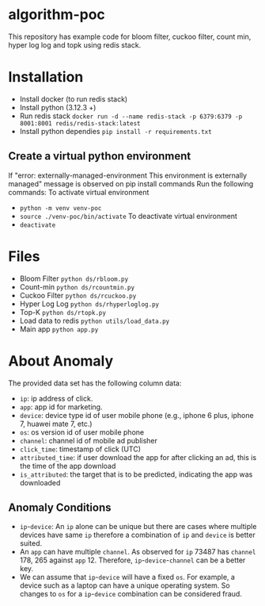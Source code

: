 # algorithm-poc
This repository has example code for bloom filter, cuckoo filter, count min, hyper log log and topk using redis stack.
# Installation
- Install docker (to run redis stack)
- Install python (3.12.3 +)
- Run redis stack `docker run -d --name redis-stack -p 6379:6379 -p 8001:8001 redis/redis-stack:latest`
- Install python dependies `pip install -r requirements.txt`

## Create a virtual python environment
If "error: externally-managed-environment This environment is externally managed" message is observed on pip install commands
Run the following commands:
To activate virtual environment
- `python -m venv venv-poc`
- `source ./venv-poc/bin/activate`
To deactivate virtual environment
- `deactivate`

# Files
- Bloom Filter `python ds/rbloom.py`
- Count-min `python ds/rcountmin.py`
- Cuckoo Filter `python ds/rcuckoo.py`
- Hyper Log Log `python ds/rhyperloglog.py`
- Top-K `python ds/rtopk.py`
- Load data to redis `python utils/load_data.py`
- Main app `python app.py`

# About Anomaly
The provided data set has the following column data:
- `ip`: ip address of click.
- `app`: app id for marketing.
- `device`: device type id of user mobile phone (e.g., iphone 6 plus, iphone 7, huawei mate 7, etc.)
- `os`: os version id of user mobile phone
- `channel`: channel id of mobile ad publisher
- `click_time`: timestamp of click (UTC)
- `attributed_time`: if user download the app for after clicking an ad, this is the time of the app download
- `is_attributed`: the target that is to be predicted, indicating the app was downloaded

## Anomaly Conditions
- `ip`-`device`: An `ip` alone can be unique but there are cases where multiple devices have same `ip` therefore a combination of `ip` and `device` is better suited.
- An `app` can have multiple `channel`. As observed for `ip` 73487 has `channel` 178, 265 against `app` 12. Therefore, `ip`-`device`-`channel` can be a better key.
- We can assume that `ip`-`device` will have a fixed `os`. For example, a device such as a laptop can have a unique operating system. So changes to `os` for a `ip`-`device` combination can be considered fraud.
